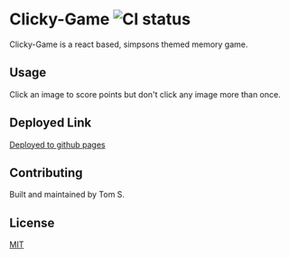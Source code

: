 # Clicky-Game ![CI status](https://img.shields.io/badge/build-passing-brightgreen.svg)

Clicky-Game is a react based, simpsons themed memory game. 



## Usage
Click an image to score points but don't click any image more than once.

## Deployed Link
[Deployed to github pages](https://tom-schof.github.io/Clicky-Game/index)

## Contributing
Built and maintained by Tom S.


## License
[MIT](https://choosealicense.com/licenses/mit/)
